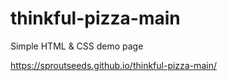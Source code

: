 # thinkful-pizza-main
Simple HTML &amp; CSS demo page

https://sproutseeds.github.io/thinkful-pizza-main/

